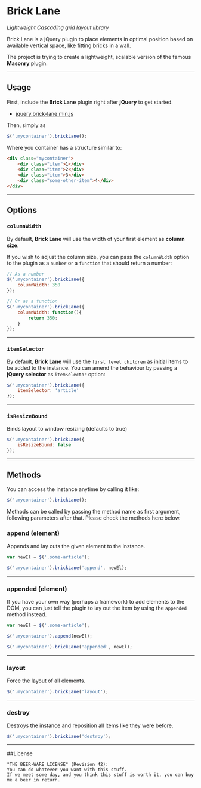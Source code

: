 # Brick Lane

_Lightweight Cascading grid layout library_

Brick Lane is a jQuery plugin to place elements in optimal position based on available vertical space, like fitting bricks in a wall.

The project is trying to create a lightweight, scalable version of the famous **Masonry** plugin.

---

## Usage

First, include the **Brick Lane** plugin right after **jQuery** to get started.

+ [jquery.brick-lane.min.js](https://github.com/squallstar/brick-lane/blob/master/src/jquery.brick-lane.min.js)

Then, simply as

```javascript
$('.mycontainer').brickLane();
```
   
Where you container has a structure similar to:

```html
<div class="mycontainer">
	<div class="item">1</div>
	<div class="item">2</div>
	<div class="item">3</div>
	<div class="some-other-item">4</div>
</div>
```

---

## Options

### ``columnWidth``

By default, **Brick Lane** will use the width of your first element as **column size**.

If you wish to adjust the column size, you can pass the ``columnWidth`` option to the plugin as a ``number`` or a ``function`` that should return a number:
	
```javascript
// As a number
$('.mycontainer').brickLane({
    columnWidth: 350
});

// Or as a function
$('.mycontainer').brickLane({
    columnWidth: function(){
    	return 350;
    }
});
```

---

### ``itemSelector``

By default, **Brick Lane** will use the ``first level children`` as initial items to be added to the instance. You can amend the behaviour by passing a **jQuery selector** as ``itemSelector`` option:
	
```javascript
$('.mycontainer').brickLane({
    itemSelector: 'article'
});
```

---

### ``isResizeBound``

Binds layout to window resizing (defaults to true)
	
```javascript
$('.mycontainer').brickLane({
    isResizeBound: false
});
```

---

## Methods

You can access the instance anytime by calling it like:

```javascript
$('.mycontainer').brickLane();
```

Methods can be called by passing the method name as first argument, following parameters after that. Please check the methods here below.

### append (element)

Appends and lay outs the given element to the instance.

```javascript
var newEl = $('.some-article');

$('.mycontainer').brickLane('append', newEl);
```

---

### appended (element)

If you have your own way (perhaps a framework) to add elements to the DOM, you can just tell the plugin to lay out the item by using the ``appended`` method instead.

```javascript
var newEl = $('.some-article');

$('.mycontainer').append(newEl);

$('.mycontainer').brickLane('appended', newEl);
```

---

### layout

Force the layout of all elements.

```javascript
$('.mycontainer').brickLane('layout');
```

---

### destroy

Destroys the instance and reposition all items like they were before.

```javascript
$('.mycontainer').brickLane('destroy');
```

---

##License

```
"THE BEER-WARE LICENSE" (Revision 42):
You can do whatever you want with this stuff.
If we meet some day, and you think this stuff is worth it, you can buy me a beer in return.
```
